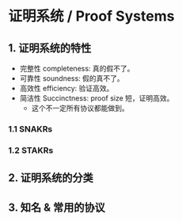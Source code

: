 # 证明系统 / Proof Systems

## 1. 证明系统的特性
+ 完整性 completeness: 真的假不了。
+ 可靠性 soundness: 假的真不了。
+ 高效性 efficiency: 验证高效。
+ 简洁性 Succinctness: proof size 短，证明高效。
    * 这个不一定所有协议都能做到。

### 1.1 SNAKRs

### 1.2 STAKRs

## 2. 证明系统的分类

## 3. 知名 & 常用的协议

